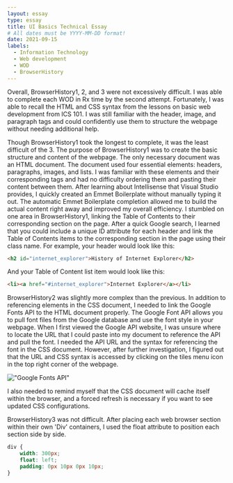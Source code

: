 ```yaml
---
layout: essay
type: essay
title: UI Basics Technical Essay
# All dates must be YYYY-MM-DD format!
date: 2021-09-15
labels:
  - Information Technology
  - Web development
  - WOD
  - BrowserHistory
---
```




Overall, BrowserHistory1, 2, and 3 were not excessively difficult. I was able to complete each WOD in Rx time by the second attempt. Fortunately, I was able to recall the HTML and CSS syntax from the lessons on basic web development from ICS 101. I was still familiar with the header, image, and paragraph tags and could confidently use them to structure the webpage without needing additional help. 

Though BrowserHistory1 took the longest to complete, it was the least difficult of the 3. The purpose of BrowserHistory1 was to create the basic structure and content of the webpage. The only necessary document was an HTML document. The document used four essential elements: headers, paragraphs, images, and lists. I was familiar with these elements and their corresponding tags and had no difficulty ordering them and pasting their content between them. After learning about Intellisense that Visual Studio provides, I quickly created an Emmet Boilerplate without manually typing it out. The automatic Emmet Boilerplate completion allowed me to build the actual content right away and improved my overall efficiency. I stumbled on one area in BrowserHistory1, linking the Table of Contents to their corresponding section on the page. After a quick Google search, I learned that you could include a unique ID attribute for each header and link the Table of Contents items to the corresponding section in the page using their class name. For example, your header would look like this:

```html
<h2 id="internet_explorer">History of Internet Explorer</h2>
```

And your Table of Content list item would look like this:

```html
<li><a href="#internet_explorer">Internet Explorer</a></li>
```

BrowserHistory2 was slightly more complex than the previous. In addition to referencing elements in the CSS document, I needed to link the Google Fonts API to the HTML document properly. The Google Font API allows you to pull font files from the Google database and use the font style in your webpage. When I first viewed the Google API website, I was unsure where to locate the URL that I could paste into my document to reference the API and pull the font. I needed the API URL and the syntax for referencing the font in the CSS document. However, after further investigation, I figured out that the URL and CSS syntax is accessed by clicking on the tiles menu icon in the top right corner of the webpage. 

!["Google Fonts API"](google_fonts.jpg)

I also needed to remind myself that the CSS document will cache itself within the browser, and a forced refresh is necessary if you want to see updated CSS configurations. 

BrowserHistory3 was not difficult. After placing each web browser section within their own 'Div' containers, I used the float attribute to position each section side by side. 

```css
div {
    width: 300px;
    float: left;
    padding: 0px 10px 0px 10px;
}
```
